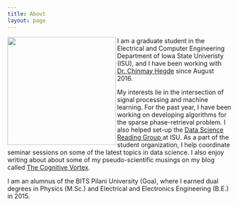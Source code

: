 ```yaml
---
title: About
layout: page
--- 
```

<img src="https://gaurijagatap.github.io/assets/images/prof.jpg" align="left" height="244">I am a graduate student in the Electrical and Computer Engineering Department of Iowa State Univeristy (ISU), and I have been working with <a target="_blank" href='http://home.engineering.iastate.edu/~chinmay/'> Dr. Chinmay Hegde</a> since August 2016. 

My interests lie in the intersection of signal processing and machine learning. For the past year, I have been working on 
developing algorithms for the sparse phase-retrieval problem. I also helped set-up 
the <a target="_blank" href='http://dsrg.stuorg.iastate.edu/'> Data Science Reading Group </a> at ISU. As a part of the student organization, I help
coordinate seminar sessions on some of the latest topics in data science. I also enjoy writing about about some of my pseudo-scientific musings on my blog called <a target="_blank" href='https://thecognitivevortex.wordpress.com/'> The Cognitive Vortex</a>. 

I am an alumnus of the BITS Pilani University (Goa), where I earned dual degrees in Physics (M.Sc.) and Electrical and Electronics Engineering (B.E.) in 2015.


